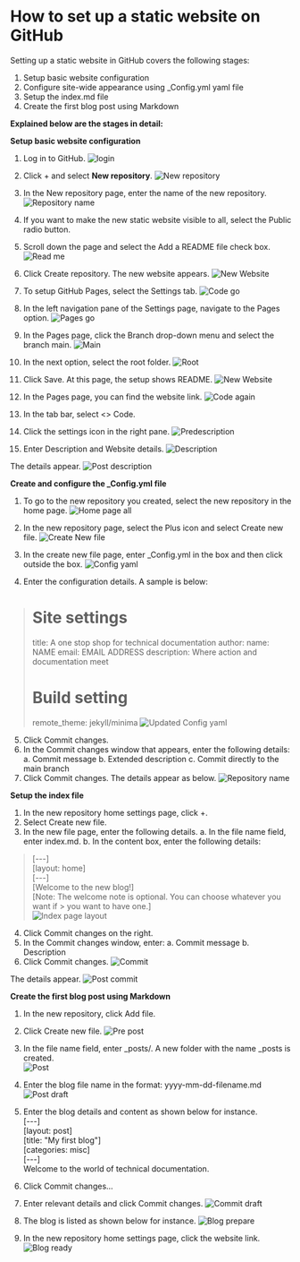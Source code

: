 # How to set up a static website on GitHub
Setting up a static website in GitHub covers the following stages:
1.	Setup basic website configuration	
2.	Configure site-wide appearance using _Config.yml yaml file
3.	Setup the index.md file
4.	Create the first blog post using Markdown



**Explained below are the stages in detail:** 

**Setup basic website configuration**

1.	Log in to GitHub. 
![login](_assets/login.png)
 
5.	Click + and select **New repository**. 
![New repository](assets/images/newrepository.png)

 
6.	In the New repository page, enter the name of the new repository. 
![Repository name](./assets/images/repositoryname.png)
 
7.	If you want to make the new static website visible to all, select the Public radio button. 
8.	Scroll down the page and select the Add a README file check box. 
![Read me](./assets/images/publicreadme.png)
 
9.	Click Create repository. The new website appears. 
![New Website](./assets/images/new_static_website.png)
 
10.	To setup GitHub Pages, select the Settings tab. 
![Code go](./assets/images/code.png)
 
11.	In the left navigation pane of the Settings page, navigate to the Pages option.
![Pages go](./assets/images/pages.png)
 
12.	 In the Pages page, click the Branch drop-down menu and select the branch main.
![Main](./assets/images/branchmain.png)
 
13.	 In the next option, select the root folder. 
![Root](./assets/images/root.png)
 
14.	Click Save. At this page, the setup shows README. 
![New Website](./assets/images/newwebsitecreated.png)
 
15.	In the Pages page, you can find the website link.
![Code again](./assets/images/codeagain.png)
 
16.	In the tab bar, select <> Code. 
17.	Click the settings icon in the right pane. 
![Predescription](./assets/images/predescription.png)
 
18.	Enter Description and Website details.
![Description](./assets/images/description.png)
 
The details appear. 
![Post description](./assets/images/postdescription.png)
 


**Create and configure the _Config.yml file**
1.	To go to the new repository you created, select the new repository in the home page. 
![Home page all](./assets/images/all_in_one_homepage.png)
 
2.	In the new repository page, select the Plus icon and select Create new file. 
![Create New file](./assets/images/new_web_homepage.png)
 
3.	In the create new file page, enter _Config.yml in the box and then click outside the box. 
![Config yaml](./assets/images/configyml.png)
 
4.	Enter the configuration details. A sample is below:
> # Site settings
>title: A one stop shop for technical documentation
>author:
 > name: NAME
 > email: EMAIL ADDRESS
>description: Where action and documentation meet
> # Build setting
> remote_theme: jekyll/minima
![Updated Config yaml](./assets/images/updateconfigyml.png)
 
5.	Click Commit changes. 
6.	In the Commit changes window that appears, enter the following details:
a.	Commit message
b.	Extended description
c.	Commit directly to the main branch
7.	Click Commit changes. The details appear as below. 
![Repository name](./assets/images/repositoryname.png)
 

**Setup the index file**
1.	In the new repository home settings page, click +. 
2.	Select Create new file.
3.	In the new file page, enter the following details.
a.	In the file name field, enter index.md.
b.	In the content box, enter the following details:
> [---]  
> [layout: home]  
> [---]  
> [Welcome to the new blog!]  
> [Note: The welcome note is optional. You can choose whatever you want if > you want to have one.]  
![Index page layout](./assets/images/index_pg_lyout.png)
 
4.	Click Commit changes on the right. 
5.	In the Commit changes window, enter:
a.	Commit message 
b.	Description 
6.	Click Commit changes.
![Commit](./assets/images/commit1.png)
 
The details appear. 
![Post commit](./assets/images/post_commit.png)
  

**Create the first blog post using Markdown**
1.	In the new repository, click Add file.
2.	Click Create new file.
![Pre post](./assets/images/pre_post.png)

3.	In the file name field, enter _posts/. A new folder with the name _posts is created.   
![Post](./assets/images/posts.png)
 
4.	Enter the blog file name in the format: yyyy-mm-dd-filename.md
![Post draft](./assets/images/posts_draft1.png)
 
5.	Enter the blog details and content as shown below for instance.   
[---]   
[layout: post]   
[title: "My first blog"]   
[categories: misc]   
[---]   
Welcome to the world of technical documentation.
6.	Click Commit changes...
7.	Enter relevant details and click Commit changes. 
![Commit draft](./assets/images/commit_blog1.png)
 
8.	The blog is listed as shown below for instance. 
![Blog prepare](./assets/images/blogprepare.png)
 
9.	In the new repository home settings page, click the website link. 
![Blog ready](./assets/images/blogready.png)
 
